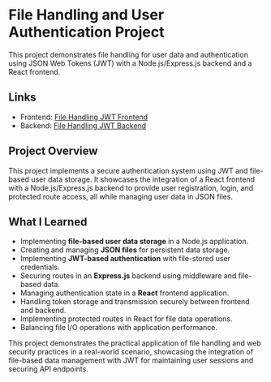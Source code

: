 # File Handling and User Authentication Project

This project demonstrates file handling for user data and authentication using JSON Web Tokens (JWT) with a Node.js/Express.js backend and a React frontend.

## Links

- Frontend: [File Handling JWT Frontend]('https://file-based-user-data-storage.vercel.app/)
- Backend: [File Handling JWT Backend]('https://file-based-user-data-storage-backend.vercel.app/')

## Project Overview

This project implements a secure authentication system using JWT and file-based user data storage. It showcases the integration of a React frontend with a Node.js/Express.js backend to provide user registration, login, and protected route access, all while managing user data in JSON files.

## What I Learned

- Implementing **file-based user data storage** in a Node.js application.
- Creating and managing **JSON files** for persistent data storage.
- Implementing **JWT-based authentication** with file-stored user credentials.
- Securing routes in an **Express.js** backend using middleware and file-based data.
- Managing authentication state in a **React** frontend application.
- Handling token storage and transmission securely between frontend and backend.
- Implementing protected routes in React for file data operations.
- Balancing file I/O operations with application performance.

This project demonstrates the practical application of file handling and web security practices in a real-world scenario, showcasing the integration of file-based data management with JWT for maintaining user sessions and securing API endpoints.